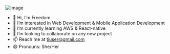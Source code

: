![image](https://github.com/user-attachments/assets/76421907-ccd4-4b6d-8792-7c9d0554b5a2)


- 👋 Hi, I’m Freedom
- 👀 I’m interested in Web Development & Mobile Application Development
- 🌱 I’m currently learning AWS & React-native
- 💞️ I’m looking to collaborate on any new project
- 📫 Reach me at tiuser@gmail.com
- 😄 Pronouns: She/Her

<!---
MyGithubWebsites/MyGithubWebsites is a ✨ special ✨ repository because its `README.md` (this file) appears on your GitHub profile.
You can click the Preview link to take a look at your changes.
--->
